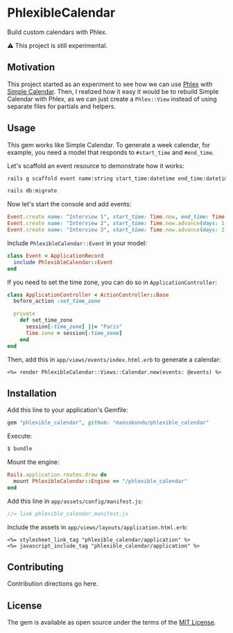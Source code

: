 # PhlexibleCalendar
Build custom calendars with Phlex.

:warning: This project is still experimental.

## Motivation
This project started as an experiment to see how we can use [Phlex](https://github.com/joeldrapper/phlex) with [Simple Calendar](https://github.com/excid3/simple_calendar). Then, I realized how it easy it would be to rebuild Simple Calendar with Phlex, as we can
just create a `Phlex::View` instead of using separate files for partials and helpers.

## Usage
This gem works like Simple Calendar. To generate a week calendar, for example, you need a model that responds to `#start_time` and `#end_time`.

Let's scaffold an event resource to demonstrate how it works:
```bash
rails g scaffold event name:string start_time:datetime end_time:datetime
```
```bash
rails db:migrate
```

Now let's start the console and add events:
```ruby
Event.create name: "Interview 1", start_time: Time.now, end_time: Time.now.advance(minutes: 15)
Event.create name: "Interview 2", start_time: Time.now.advance(days: 1, minutes: 15), end_time: Time.now.advance(days: 1, minutes: 30)
Event.create name: "Interview 3", start_time: Time.now.advance(days: 2, minutes: 30), end_time: Time.now.advance(days: 2, minutes: 45)
```

Include `PhlexibleCalendar::Event` in your model:
```ruby
class Event < ApplicationRecord
  include PhlexibleCalendar::Event
end
```

If you need to set the time zone, you can do so in `ApplicationController`:
```ruby
class ApplicationController < ActionController::Base
  before_action :set_time_zone

  private
    def set_time_zone
      session[:time_zone] ||= "Paris"
      Time.zone = session[:time_zone]
    end
end
```

Then, add this in `app/views/events/index.html.erb` to generate a calendar:
```erb
<%= render PhlexibleCalendar::Views::Calendar.new(events: @events) %>
```

## Installation
Add this line to your application's Gemfile:

```ruby
gem "phlexible_calendar", github: "mansakondo/phlexible_calendar"
```

Execute:
```bash
$ bundle
```

Mount the engine:
```ruby
Rails.application.routes.draw do
  mount PhlexibleCalendar::Engine => "/phlexible_calendar"
end
```

Add this line in `app/assets/config/manifest.js`:
```js
//= link phlexible_calendar_manifest.js
```

Include the assets in `app/views/layouts/application.html.erb`:
```erb
<%= stylesheet_link_tag "phlexible_calendar/application" %>
<%= javascript_include_tag "phlexible_calendar/application" %>
```

## Contributing
Contribution directions go here.

## License
The gem is available as open source under the terms of the [MIT License](https://opensource.org/licenses/MIT).
